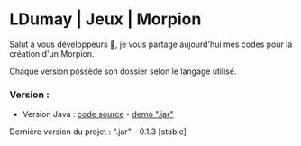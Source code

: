 # LDumay | Jeux | Morpion
Salut à vous développeurs 👋, je vous partage aujourd'hui mes codes pour la création d'un Morpion.

Chaque version possède son dossier selon le langage utilisé. 

### Version :
- Version Java : [code source](https://github.com/ldumay/game-morpion/tree/main/version-java/Morpion) - [demo ".jar"](https://github.com/ldumay/game-morpion/blob/main/version-java/Morpion/dist/Morpion.jar)

Dernière version du projet : ".jar" - 0.1.3 [stable]
